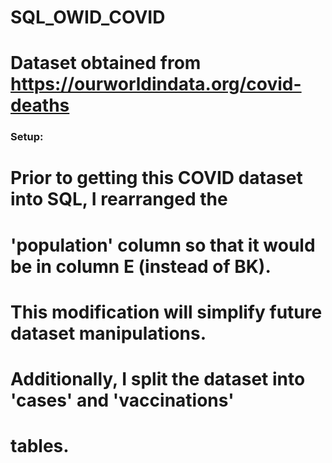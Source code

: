 # SQL_OWID_COVID

# Dataset obtained from https://ourworldindata.org/covid-deaths

### Setup:
# Prior to getting this COVID dataset into SQL, I rearranged the 
# 'population' column so that it would be in column E (instead of BK).
# This modification will simplify future dataset manipulations.
# Additionally, I split the dataset into 'cases' and 'vaccinations'
# tables.
